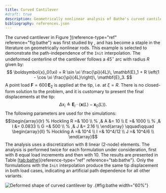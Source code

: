 ```yaml
---
title: Curved Cantilever
#draft: true
description: Geometrically nonlinear analysis of Bathe's curved cantilever.
bibliography: references.json
---
```



The curved cantilever in Figure [1](#fig:bathe){reference-type="ref"
reference="fig:bathe"} was first studied by <cite key="bathe1979large"></cite>, and has
become a staple in the literature on geometrically nonlinear rods. 
This example is selected to demonstrate the path-independence of the `Init`
interpolation. The undeformed centerline of the cantilever follows a
$45^\circ$ arc with radius $R$ given by:
$$
\boldsymbol{x}_0(\xi) = R \sin \xi \frac{\pi}{4L}\, \mathbf{E}_1 
                      + R \left(1 - \cos \xi \frac{\pi}{4L}\right)\, \mathbf{E}_3.
$$
A point load $\boldsymbol{F} = 600 \, \mathbf{E}_2$ is applied at the
tip, i.e. at $\xi = R$. There is no closed-form solution to the problem,
and it is customary to present the final displacements at the tip:
$$\Delta x_i \triangleq \mathbf{E}_i \cdot \left(\boldsymbol{x}(L) - \boldsymbol{x}_0(L)\right).$$
The following parameters are used for the simulations:
$$\begin{array}{lr}
% Hockling
    R  =& 100 \\ %   ,& A  &= 10 \\
    E  =& 1000 \\ %   ,& I  &= 0.0833 \\
    G  =& 500 \\ %   ,& J  &= 2.16 \\
\end{array}
\qquad\qquad
\begin{array}{ll}
% Hockling
    A  =& 10^4    \\
    I  =& 10^4/12 \\
    J  =& 10^4/6  \\
\end{array}$$ The analysis uses a discretization with 8 linear (2-node)
elements. The analysis is performed twice for each formulation under
consideration, first with 8 equal load increments and then with 10. The
results are presented in
Table [\[tab:bathe\]](#tab:bathe){reference-type="ref"
reference="tab:bathe"}. Only the formulations with the `Init`
interpolation produce the same tip displacement in both load cases,
indicating an artificial path dependence for all other variants.

![Deformed shape of curved cantilever by <cite key="bathe1979large"></cite>.](Figures/Figure_3){#fig:bathe width="60%"}

